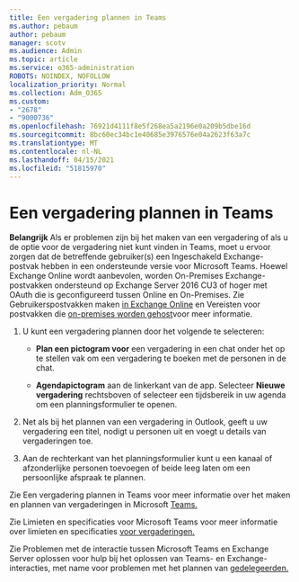 ```yaml
---
title: Een vergadering plannen in Teams
ms.author: pebaum
author: pebaum
manager: scotv
ms.audience: Admin
ms.topic: article
ms.service: o365-administration
ROBOTS: NOINDEX, NOFOLLOW
localization_priority: Normal
ms.collection: Adm_O365
ms.custom:
- "2678"
- "9000736"
ms.openlocfilehash: 76921d4111f8e5f268ea5a2196e0a209b5dbe16d
ms.sourcegitcommit: 8bc60ec34bc1e40685e3976576e04a2623f63a7c
ms.translationtype: MT
ms.contentlocale: nl-NL
ms.lasthandoff: 04/15/2021
ms.locfileid: "51815970"
---
```

# <a name="schedule-a-meeting-in-teams"></a>Een vergadering plannen in Teams

**Belangrijk** Als er problemen zijn bij het maken van een vergadering of als u de optie voor de vergadering niet kunt vinden in Teams, moet u ervoor zorgen dat de betreffende gebruiker(s) een Ingeschakeld Exchange-postvak hebben in een ondersteunde versie voor Microsoft Teams. Hoewel Exchange Online wordt aanbevolen, worden On-Premises Exchange-postvakken ondersteund op Exchange Server 2016 CU3 of hoger met OAuth die is geconfigureerd tussen Online en On-Premises. Zie Gebruikerspostvakken maken [in Exchange Online](https://docs.microsoft.com/exchange/recipients-in-exchange-online/create-user-mailboxes) en Vereisten voor postvakken die [on-premises worden gehost](https://docs.microsoft.com/microsoftteams/exchange-teams-interact#requirements-for-mailboxes-hosted-on-premises)voor meer informatie. 

1. U kunt een vergadering plannen door het volgende te selecteren:

    - **Plan een pictogram voor** een vergadering in een chat onder het op te stellen vak om een vergadering te boeken met de personen in de chat.

    - **Agendapictogram** aan de linkerkant van de app. Selecteer **Nieuwe vergadering** rechtsboven of selecteer een tijdsbereik in uw agenda om een planningsformulier te openen.

2. Net als bij het plannen van een vergadering in Outlook, geeft u uw vergadering een titel, nodigt u personen uit en voegt u details van vergaderingen toe.

3. Aan de rechterkant van het planningsformulier kunt u een kanaal of afzonderlijke personen toevoegen of beide leeg laten om een persoonlijke afspraak te plannen.

Zie Een vergadering plannen in Teams voor meer informatie over het maken en plannen van vergaderingen in Microsoft [Teams.](https://support.office.com/article/Schedule-a-meeting-in-Teams-943507a9-8583-4c58-b5d2-8ec8265e04e5)

Zie Limieten en specificaties voor Microsoft Teams voor meer informatie over limieten en specificaties [voor vergaderingen.](https://docs.microsoft.com/microsoftteams/limits-specifications-teams#meetings-and-calls)

Zie Problemen met de interactie tussen Microsoft Teams en Exchange Server oplossen voor hulp bij het oplossen van Teams- en Exchange-interacties, met name voor problemen met het plannen van [gedelegeerden.](https://docs.microsoft.com/microsoftteams/troubleshoot/known-issues/teams-exchange-interaction-issue)